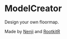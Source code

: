 # ModelCreator

Design your own floormap.

Made by <a href="https://github.com/Nenji">Nenji</a> and <a href="https://github.com/RootkitR">RootkitR</a>
